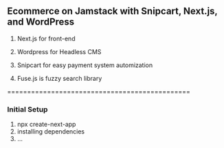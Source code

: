 ## Ecommerce on Jamstack with Snipcart, Next.js, and WordPress

1. Next.js for front-end

2. Wordpress for Headless CMS

3. Snipcart for easy payment system automization

4. Fuse.js is fuzzy search library

==============================================

### Initial Setup

1. npx create-next-app
2. installing dependencies
3. ...
